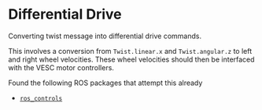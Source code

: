 # Differential Drive
Converting twist message into differential drive commands.

This involves a conversion from `Twist.linear.x` and `Twist.angular.z` to left and right wheel velocities. These wheel velocities should then be interfaced with the VESC motor controllers.

Found the following ROS packages that attempt this already

- [`ros_controls`](https://github.com/ros-controls)